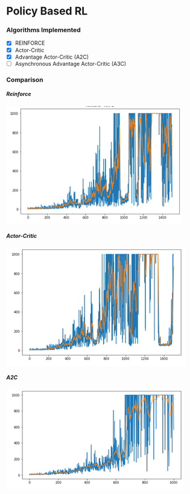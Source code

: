 # Policy Based RL

### Algorithms Implemented
- [x] REINFORCE
- [x] Actor-Critic
- [x] Advantage Actor-Critic (A2C)
- [ ] Asynchronous Advantage Actor-Critic (A3C)

### Comparison
##### Reinforce 
![](https://github.com/HiPatil/Policy-based-RL/blob/master/images/Reinforce.png)

##### Actor-Critic
![](https://github.com/HiPatil/Policy-based-RL/blob/master/images/Actor-Critic.png)

##### A2C
![](https://github.com/HiPatil/Policy-based-RL/blob/master/images/A2C.png)
